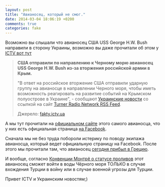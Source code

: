 ```yaml
---
layout: post
title: "Авианосец, который не смог."
date: 2014-03-04 18:06:19 +0200
comments: true
categories: fake
---
```

Возможно вы слышали что авианосец США USS George H.W. Bush направили в сторону Украины, возможно вы даже прочитали об этом у [ICTV вот тут](http://fakty.ictv.ua/ru/index/read-news/id/1506591)

> **США отправили по направлению к Черному морю авианосец USS George H.W. Bush из-за вторжения российской армии в Крым.**
>
> "В ответ на российское вторжение США отправили ударную группу на авианосце в направлении Черного моря, чтобы иметь возможность реагировать на развитие событий на Крымском полуострове в Украине", - сообщают [Украинские новости](http://un.ua/ukr/) со ссылкой на сайт [Turner Radio Network RSS Feed](http://www.turnerradionetwork.com/news/340-pat).
>
> Джерело: [fakty.ictv.ua](fakty.ictv.ua)

А мы тут прочитали на <a href="http://www.public.navy.mil/airfor/cvn77/Pages/USS%20GEORGE%20H.W.%20BUSH%20(CVN%2077).aspx">официальном сайте</a> этого самого авианосца, что у них есть официальная страница [на Facebook](http://www.facebook.com/USSGeorgeHWBush).

Сначала мы не без труда побороли истерику по поводу экипажа авианосца, который ведет официальную страницу на Facebook. После этого мы прочитали там, что авианосец [сегодня прибыл в Грецию](https://www.facebook.com/notes/uss-george-hw-bush-cvn-77/uss-george-hw-bush-arrives-in-greece/666275313432490).

И вообще, согласно [Конвенции Монтрё о статусе проливов](http://ru.wikipedia.org/wiki/%D0%9A%D0%BE%D0%BD%D0%B2%D0%B5%D0%BD%D1%86%D0%B8%D1%8F_%D0%9C%D0%BE%D0%BD%D1%82%D1%80%D1%91_%D0%BE_%D1%81%D1%82%D0%B0%D1%82%D1%83%D1%81%D0%B5_%D0%BF%D1%80%D0%BE%D0%BB%D0%B8%D0%B2%D0%BE%D0%B2) этот авианосец сможет войти в воды Чёрного моря ТОЛЬКО в случае вхождения Турции в войну или в случае военной угрозы для Турции.

Привет ICTV и Украинским новостям;)
